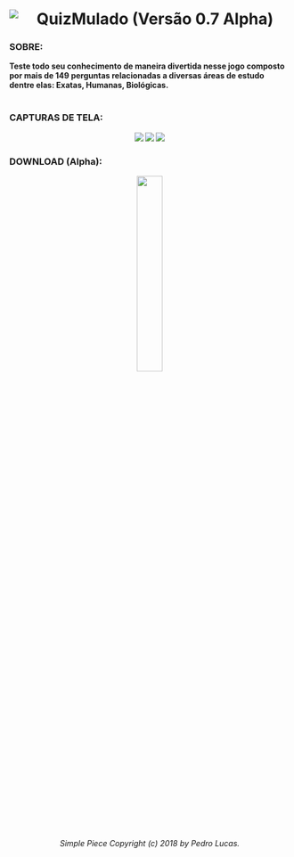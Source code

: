 <div align="center"> 
  <div> 
    <img src= "https://lh3.googleusercontent.com/w6L1Hyx0snOjqsnaE8pkP9ip-jfsubrn97NbS0QeTzVTMpoiLZaRXAAwVMti2pwBumfGRVUZVQ4=s180" 
     align="left"> </div>
  <div> <h1 vertical-align: text-top><strong>QuizMulado (Versão 0.7 Alpha)<strong></h1> </div>
</div>

<h3>SOBRE:</h3> 
<b>Teste todo seu conhecimento de maneira divertida nesse jogo composto por mais de 149 perguntas 
relacionadas a diversas áreas de estudo dentre elas: Exatas, Humanas, Biológicas.
 </b>
<br></br>
<h3><strong>CAPTURAS DE TELA:</h3>

<div align="center"> 
 
 <img src="https://lh3.googleusercontent.com/1Xk-ExUidfysGVuQ59BlngQnrBPWmkxAPcUpXg2rJ8j9eJjdiTkFyJpnZF5pWupELNR3DLr9hRc=s350"/> <img src="https://lh3.googleusercontent.com/hHzQpm0yl7p6ApDckzISBLQSBbbH0zuzdlV1gczdNAyvsYXLR6QcwkJEthVv8KzUh7YAuNxvZQ0=s350"/> <img align="top" src= "https://lh3.googleusercontent.com/6EOpSIkX5YXSzyhufRtA-2kr9HaQxZCyyf2TRk7w1Q2NWkN7p0FD_YhSOECUCD8YQlHcho2mhaM=s450"/>

</div>

<h3><strong>DOWNLOAD (Alpha):</h3>

<div align="center"> 

<div>

<div style=”width:50%”><a target="_blank" href="https://play.google.com/store/apps/details?id=com.SimplePiece.QuizMulado"><img src=
"https://play.google.com/intl/en_us/badges/images/generic/en_badge_web_generic.png" 
 width="30%" height="30%" href></a></div>
</div>

<div align="center"> 
  
  <h6>Simple Piece Copyright (c) 2018 by Pedro Lucas.</h6>
</div>
